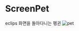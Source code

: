 # ScreenPet
eclips 
화면을 돌아다니는 펭귄
![pet](https://github.com/ldh-Hoon/ScreenPet/assets/139981434/8c432b8b-8160-4750-aec8-060bb976cf27)
